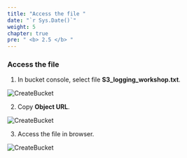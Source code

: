```yaml
---
title: "Access the file "
date: "`r Sys.Date()`"
weight: 5
chapter: true
pre: " <b> 2.5 </b> "
---
```


### Access the file

1. In bucket console, select file **S3_logging_workshop.txt**.

![CreateBucket](Workshop-1/images/2.prerequisite/36.png)

2. Copy **Object URL**.

![CreateBucket](Workshop-1/images/2.prerequisite/37.png)

3. Access the file in browser.

![CreateBucket](Workshop-1/images/2.prerequisite/38.png)
